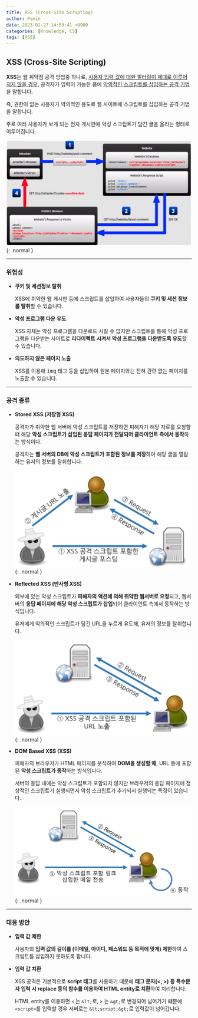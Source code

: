 ```yaml
---
title: XSS (Cross-Site Scripting)
author: Psmin
data: 2023-02-27 14:53:41 +0900
categories: [Knowledge, CS]
tags: [XSS]
---
```


## XSS (Cross-Site Scripting)

**XSS**는 웹 취약점 공격 방법중 하나로, <u>사용자 입력 값에 대한 필터링이 제대로 이루어지지 않을 경우</u>, 공격자가 입력이 가능한 폼에 <u>악의적인 스크립트를 삽입하는 공격 기법</u>을 말합니다.

즉, 권한이 없는 사용자가 악의적인 용도로 웹 사이트에 스크립트를 삽입하는 공격 기법을 말합니다.

주로 여러 사용자가 보게 되는 전자 게시판에 악성 스크립트가 담긴 글을 올리는 형태로 이루어집니다.

![xss-ex](/assets/img/xss-ex.png){: .normal }

---

### 위험성

- **쿠키 및 세션정보 탈취**

  XSS에 취약한 웹 게시판 등에 스크립트를 삽입하여 사용자들의 **쿠키 및 세션 정보를 탈취**할 수 있습니다.

- **악성 프로그램 다운 유도**

  XSS 자체는 악성 프로그램을 다운로드 시킬 수 없지만 스크립트를 통해 악성 프로그램을 다운받는 사이트로 **리다이렉트 시켜서 악성 프로그램을 다운받도록 유도**할 수 있습니다.

- **의도하지 않은 페이지 노출**

  XSS를 이용해 <kbd>img</kbd> 태그 등을 삽입하여 원본 페이지와는 전혀 관련 없는 페이지를 노출할 수 있습니다.

---

### 공격 종류

- **Stored XSS (저장형 XSS)**

  공격자가 취약한 웹 서버에 악성 스크립트를 저장하면 피해자가 해당 자료를 요청할 떄 해당 **악성 스크립트가 삽입된 응답 페이지가 전달되어 클라이언트 측에서 동작**하는 방식이다.

  공격자는 **웹 서버의 DB에 악성 스크립트가 포함된 정보를 저장**하여 해당 글을 열람하는 유저의 정보를 탈취합니다.

  ![stored-xss](/assets/img/stored-xss.png){: .normal }

- **Reflected XSS (반사형 XSS)**

  외부에 있는 악성 스크립트가 **피해자의 액션에 의해 취약한 웹서버로 요청**되고, 웹서버의 **응답 페이지에 해당 악성 스크립트가 삽입**되어 클라이언트 측에서 동작하는 방식입니다.

  유저에게 악의적인 스크립트가 담긴 URL을 누르게 유도해, 유저의 정보를 탈취합니다.

  ![reflected-xss](/assets/img/reflected-xss.png){: .normal }
  ​

- **DOM Based XSS (XSS)**

  피해자의 브라우저가 HTML 페이지를 분석하여 **DOM을 생성할 때**, URL 등에 포함된 **악성 스크립트가 동작**하는 방식입니다.

  서버의 응답 내에는 악성 스크립트가 포함되지 않지만 브라우저의 응답 페이지에 정상적인 스크립트가 실행되면서 악성 스크립트가 추가되서 실행되는 특징이 있습니다.

  ![DOM-xss](/assets/img/DOM-xss.png){: .normal }

---

### 대응 방안

- **입력 값 제한**

  사용자의 **입력 값의 길이를 (이메일, 아이디, 패스워드 등 목적에 맞게) 제한**하여 스크립트틀 삽입하지 못하도록 합니다.

- **입력 값 치환**

  XSS 공격은 기본적으로 **script 태그**를 사용하기 때문에 **태그 문자(<, >) 등 특수문자 입력 시 replace 등의 함수를 이용하여 HTML entity로 치환**하여 처리합니다.

  HTML entity를 이용하면 `<` 는 `&lt;`로, `>` 는 `&gt;`로 변경되어 넘어가기 떄문에 `<script>`를 입력할 경우 서버로는 `&lt;script;&gt;`로 입력값이 넘어갑니다.
